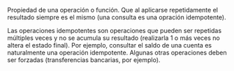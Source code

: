 Propiedad de una operación o función. Que al aplicarse repetidamente el resultado siempre es el mismo (una consulta es una opración idempotente).

Las operaciones idempotentes son operaciones que pueden ser repetidas múltiples veces y no se acumula su resultado (realizarla 1 o más veces no altera el estado final). Por ejemplo, consultar el saldo de una cuenta es naturalmente una operación idempotente. Algunas otras operaciones deben ser forzadas (transferencias bancarias, por ejemplo).